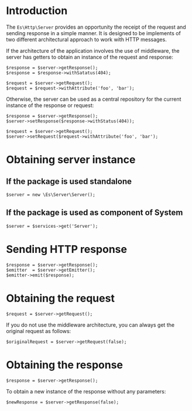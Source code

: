 Introduction
============
The `Es\Http\Server` provides an opportunity the receipt of the request and
sending  response in a simple manner. It is designed to be implements of two
different architectural approach to work with HTTP messages.

If the architecture of the application involves the use of middleware, the 
server has getters to obtain an instance of the request and response:
```
$response = $server->getResponse();
$response = $response->withSatatus(404);

$request = $server->getRequest();
$request = $request->withAttribute('foo', 'bar');
```

Otherwise, the server can be used as a central repository for the current
instance of the response or request:
```
$response = $server->getResponse();
$server->setResponse($response->withStatus(404));

$request = $server->getRequest();
$server->setRequest($request->withAttribute('foo', 'bar');
```

# Obtaining server instance

## If the package is used standalone

```
$server = new \Es\Server\Server();
```

## If the package is used as component of System

```
$server = $services->get('Server');
```
 
# Sending HTTP response
```
$response = $server->getResponse();
$emitter  = $server->getEmitter();
$emitter->emit($response);
```

# Obtaining the request
```
$request = $server->getRequest();
```

If you do not use the middleware architecture, you can always get the original 
request as follows:
```
$originalRequest = $server->getRequest(false);
```

# Obtaining the response
```
$response = $server->getResponse();
```

To obtain a new instance of the response without any parameters:
```
$newResponse = $server->getResponse(false);
```

